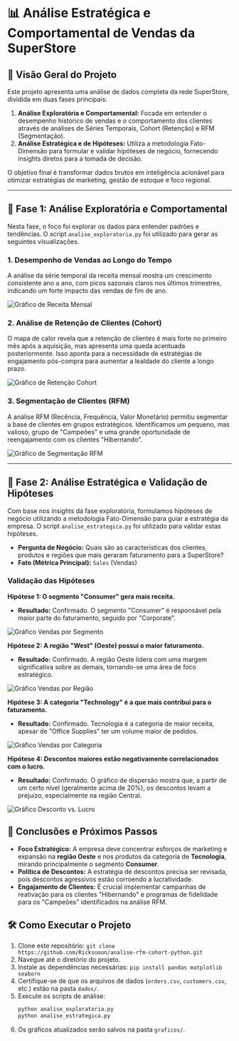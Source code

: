 # 📊 Análise Estratégica e Comportamental de Vendas da SuperStore

## 📄 Visão Geral do Projeto

Este projeto apresenta uma análise de dados completa da rede SuperStore, dividida em duas fases principais:

1.  **Análise Exploratória e Comportamental:** Focada em entender o desempenho histórico de vendas e o comportamento dos clientes através de análises de Séries Temporais, Cohort (Retenção) e RFM (Segmentação).
2.  **Análise Estratégica e de Hipóteses:** Utiliza a metodologia Fato-Dimensão para formular e validar hipóteses de negócio, fornecendo insights diretos para a tomada de decisão.

O objetivo final é transformar dados brutos em inteligência acionável para otimizar estratégias de marketing, gestão de estoque e foco regional.

---

## 🔬 Fase 1: Análise Exploratória e Comportamental

Nesta fase, o foco foi explorar os dados para entender padrões e tendências. O script `analise_exploratoria.py` foi utilizado para gerar as seguintes visualizações.

### 1. Desempenho de Vendas ao Longo do Tempo

A análise da série temporal da receita mensal mostra um crescimento consistente ano a ano, com picos sazonais claros nos últimos trimestres, indicando um forte impacto das vendas de fim de ano.

![Gráfico de Receita Mensal](graficos/grafico_receita_mensal_aprimorado.png)

### 2. Análise de Retenção de Clientes (Cohort)

O mapa de calor revela que a retenção de clientes é mais forte no primeiro mês após a aquisição, mas apresenta uma queda acentuada posteriormente. Isso aponta para a necessidade de estratégias de engajamento pós-compra para aumentar a lealdade do cliente a longo prazo.

![Gráfico de Retenção Cohort](graficos/grafico_cohort_retencao_aprimorado.png)

### 3. Segmentação de Clientes (RFM)

A análise RFM (Recência, Frequência, Valor Monetário) permitiu segmentar a base de clientes em grupos estratégicos. Identificamos um pequeno, mas valioso, grupo de "Campeões" e uma grande oportunidade de reengajamento com os clientes "Hibernando".

![Gráfico de Segmentação RFM](graficos/grafico_rfm_segmentos_aprimorado.png)

---

## 🎯 Fase 2: Análise Estratégica e Validação de Hipóteses

Com base nos insights da fase exploratória, formulamos hipóteses de negócio utilizando a metodologia Fato-Dimensão para guiar a estratégia da empresa. O script `analise_estrategica.py` foi utilizado para validar estas hipóteses.

* **Pergunta de Negócio:** Quais são as características dos clientes, produtos e regiões que mais geraram faturamento para a SuperStore?
* **Fato (Métrica Principal):** `Sales` (Vendas)

### Validação das Hipóteses

**Hipótese 1: O segmento "Consumer" gera mais receita.**
* **Resultado:** Confirmado. O segmento "Consumer" é responsável pela maior parte do faturamento, seguido por "Corporate".

![Gráfico Vendas por Segmento](graficos/h1_vendas_por_segmento.png)

**Hipótese 2: A região "West" (Oeste) possui o maior faturamento.**
* **Resultado:** Confirmado. A região Oeste lidera com uma margem significativa sobre as demais, tornando-se uma área de foco estratégico.

![Gráfico Vendas por Região](graficos/h2_vendas_por_regiao.png)

**Hipótese 3: A categoria "Technology" é a que mais contribui para o faturamento.**
* **Resultado:** Confirmado. Tecnologia é a categoria de maior receita, apesar de "Office Supplies" ter um volume maior de pedidos.

![Gráfico Vendas por Categoria](graficos/h3_vendas_por_categoria.png)

**Hipótese 4: Descontos maiores estão negativamente correlacionados com o lucro.**
* **Resultado:** Confirmado. O gráfico de dispersão mostra que, a partir de um certo nível (geralmente acima de 20%), os descontos levam a prejuízo, especialmente na região Central.

![Gráfico Desconto vs. Lucro](graficos/h4_desconto_vs_lucro.png)

## 🚀 Conclusões e Próximos Passos

* **Foco Estratégico:** A empresa deve concentrar esforços de marketing e expansão na **região Oeste** e nos produtos da categoria de **Tecnologia**, mirando principalmente o segmento **Consumer**.
* **Política de Descontos:** A estratégia de descontos precisa ser revisada, pois descontos agressivos estão corroendo a lucratividade.
* **Engajamento de Clientes:** É crucial implementar campanhas de reativação para os clientes "Hibernando" e programas de fidelidade para os "Campeões" identificados na análise RFM.

## 🛠️ Como Executar o Projeto

1.  Clone este repositório: `git clone https://github.com/Ricksooon/analise-rfm-cohort-python.git`
2.  Navegue até o diretório do projeto.
3.  Instale as dependências necessárias: `pip install pandas matplotlib seaborn`
4.  Certifique-se de que os arquivos de dados (`orders.csv`, `customers.csv`, etc.) estão na pasta `dados/`.
5.  Execute os scripts de análise:
    ```bash
    python analise_exploratoria.py
    python analise_estrategica.py
    ```
6.  Os gráficos atualizados serão salvos na pasta `graficos/`.
